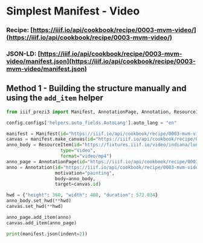 # Simplest Manifest - Video
### Recipe: [https://iiif.io/api/cookbook/recipe/0003-mvm-video/](https://iiif.io/api/cookbook/recipe/0003-mvm-video/)
### JSON-LD: [https://iiif.io/api/cookbook/recipe/0003-mvm-video/manifest.json](https://iiif.io/api/cookbook/recipe/0003-mvm-video/manifest.json)

## Method 1 - Building the structure manually and using the `add_item` helper
```python
from iiif_prezi3 import Manifest, AnnotationPage, Annotation, ResourceItem, config

config.configs['helpers.auto_fields.AutoLang'].auto_lang = "en"

manifest = Manifest(id="https://iiif.io/api/cookbook/recipe/0003-mvm-video/manifest.json", label="Video Example 3")
canvas = manifest.make_canvas(id="https://iiif.io/api/cookbook/recipe/0003-mvm-video/canvas")
anno_body = ResourceItem(id="https://fixtures.iiif.io/video/indiana/lunchroom_manners/high/lunchroom_manners_1024kb.mp4",
                    type="Video",
                    format="video/mp4")
anno_page = AnnotationPage(id="https://iiif.io/api/cookbook/recipe/0003-mvm-video/canvas/page")
anno = Annotation(id="https://iiif.io/api/cookbook/recipe/0003-mvm-video/canvas/page/annotation",
                  motivation="painting",
                  body=anno_body,
                  target=canvas.id)

hwd = {"height": 360, "width": 480, "duration": 572.034}
anno_body.set_hwd(**hwd)
canvas.set_hwd(**hwd)

anno_page.add_item(anno)
canvas.add_item(anno_page)

print(manifest.json(indent=2))
```
